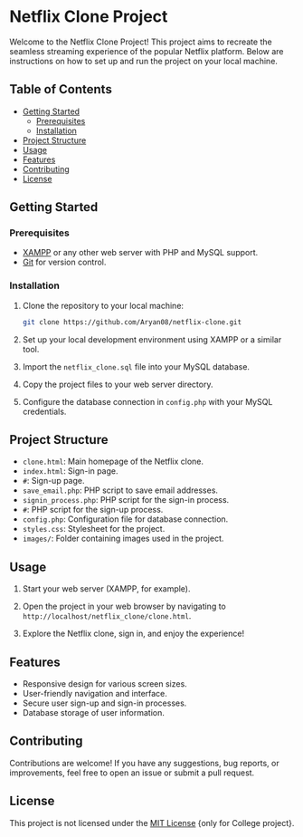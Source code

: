 # Netflix Clone Project

Welcome to the Netflix Clone Project! This project aims to recreate the seamless streaming experience of the popular Netflix platform. Below are instructions on how to set up and run the project on your local machine.

## Table of Contents

- [Getting Started](#getting-started)
  - [Prerequisites](#prerequisites)
  - [Installation](#installation)
- [Project Structure](#project-structure)
- [Usage](#usage)
- [Features](#features)
- [Contributing](#contributing)
- [License](#license)

## Getting Started

### Prerequisites

- [XAMPP](https://www.apachefriends.org/index.html) or any other web server with PHP and MySQL support.
- [Git](https://git-scm.com/) for version control.

### Installation

1. Clone the repository to your local machine:

    ```bash
    git clone https://github.com/Aryan08/netflix-clone.git
    ```

2. Set up your local development environment using XAMPP or a similar tool.

3. Import the `netflix_clone.sql` file into your MySQL database.

4. Copy the project files to your web server directory.

5. Configure the database connection in `config.php` with your MySQL credentials.

## Project Structure

- `clone.html`: Main homepage of the Netflix clone.
- `index.html`: Sign-in page.
- `#`: Sign-up page.
- `save_email.php`: PHP script to save email addresses.
- `signin_process.php`: PHP script for the sign-in process.
- `#`: PHP script for the sign-up process.
- `config.php`: Configuration file for database connection.
- `styles.css`: Stylesheet for the project.
- `images/`: Folder containing images used in the project.

## Usage

1. Start your web server (XAMPP, for example).

2. Open the project in your web browser by navigating to `http://localhost/netflix_clone/clone.html`.

3. Explore the Netflix clone, sign in, and enjoy the experience!

## Features

- Responsive design for various screen sizes.
- User-friendly navigation and interface.
- Secure user sign-up and sign-in processes.
- Database storage of user information.

## Contributing

Contributions are welcome! If you have any suggestions, bug reports, or improvements, feel free to open an issue or submit a pull request.

## License

This project is not licensed under the [MIT License](#) {only for College project}.


